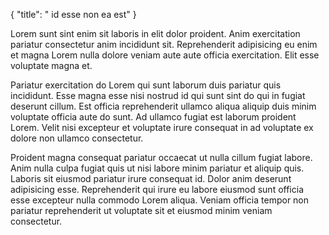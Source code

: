 {
  "title": " id esse non ea est"
}

Lorem sunt sint enim sit laboris in elit dolor proident. Anim exercitation pariatur consectetur anim incididunt sit. Reprehenderit adipisicing eu enim et magna Lorem nulla dolore veniam aute aute officia exercitation. Elit esse voluptate magna et.

Pariatur exercitation do Lorem qui sunt laborum duis pariatur quis incididunt. Esse magna esse nisi nostrud id qui sunt sint do qui in fugiat deserunt cillum. Est officia reprehenderit ullamco aliqua aliquip duis minim voluptate officia aute do sunt. Ad ullamco fugiat est laborum proident Lorem. Velit nisi excepteur et voluptate irure consequat in ad voluptate ex dolore non ullamco consectetur.

Proident magna consequat pariatur occaecat ut nulla cillum fugiat labore. Anim nulla culpa fugiat quis ut nisi labore minim pariatur et aliquip quis. Laboris sit eiusmod pariatur irure consequat id. Dolor anim deserunt adipisicing esse. Reprehenderit qui irure eu labore eiusmod sunt officia esse excepteur nulla commodo Lorem aliqua. Veniam officia tempor non pariatur reprehenderit ut voluptate sit et eiusmod minim veniam consectetur.